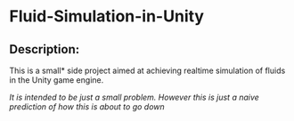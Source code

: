 
# Fluid-Simulation-in-Unity

## Description:

This is a small* side project aimed at achieving realtime simulation of fluids
in the Unity game engine. 

*It is intended to be just a small problem. However this is just a naive
prediction of how this is about to go down*